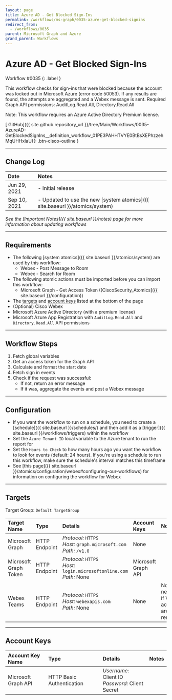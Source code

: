 ```yaml
---
layout: page
title: Azure AD - Get Blocked Sign-Ins
permalink: /workflows/ms-graph/0035-azure-get-blocked-signins
redirect_from:
  - /workflows/0035
parent: Microsoft Graph and Azure
grand_parent: Workflows
---
```


# Azure AD - Get Blocked Sign-Ins
<div markdown="1">
Workflow #0035
{: .label }
</div>

This workflow checks for sign-ins that were blocked because the account was locked out in Microsoft Azure (error code 50053). If any results are found, the attempts are aggregated and a Webex message is sent. Required Graph API permissions: AuditLog.Read.All, Directory.Read.All

Note: This workflow requires an Azure Active Directory Premium license.

[<i class="fab fa-github mr-1"></i> GitHub]({{ site.github.repository_url }}/tree/Main/Workflows/0035-AzureAD-GetBlockedSignIns__definition_workflow_01PE3PAHHTVYE0BtBsXEPhzzehMqUHHxIaU){: .btn-cisco-outline }

---

## Change Log

| Date | Notes |
|:-----|:------|
| Jun 29, 2021 | - Initial release |
| Sep 10, 2021 | - Updated to use the new [system atomics]({{ site.baseurl }}/atomics/system) |

_See the [Important Notes]({{ site.baseurl }}/notes) page for more information about updating workflows_

---

## Requirements
* The following [system atomics]({{ site.baseurl }}/atomics/system) are used by this workflow:
	* Webex - Post Message to Room
	* Webex - Search for Room
* The following atomic actions must be imported before you can import this workflow:
	* Microsoft Graph - Get Access Token ([CiscoSecurity_Atomics]({{ site.baseurl }}/configuration))
* The [targets](#targets) and [account keys](#account-keys) listed at the bottom of the page
* (Optional) Cisco Webex
* Microsoft Azure Active Directory (with a premium license)
* Microsoft Azure App Registration with `AuditLog.Read.All` and `Directory.Read.All` API permissions

---

## Workflow Steps
1. Fetch global variables
1. Get an access token for the Graph API
1. Calculate and format the start date
1. Fetch sign in events
1. Check if the request was successful:
	* If not, return an error message
	* If it was, aggregate the events and post a Webex message

---

## Configuration
* If you want the workflow to run on a schedule, you need to create a [schedule]({{ site.baseurl }}/schedules/) and then add it as a [trigger]({{ site.baseurl }}/workflows/triggers) within the workflow
* Set the `Azure Tenant ID` local variable to the Azure tenant to run the report for
* Set the `Hours to Check` to how many hours ago you want the workflow to look for events (default: 24 hours). If you're using a schedule to run this workflow, make sure the schedule's interval matches this timeframe
* See [this page]({{ site.baseurl }}/atomics/configuration/webex#configuring-our-workflows) for information on configuring the workflow for Webex

---

## Targets
Target Group: `Default TargetGroup`

| Target Name | Type | Details | Account Keys | Notes |
|:------------|:-----|:--------|:-------------|:------|
| Microsoft Graph | HTTP Endpoint | _Protocol:_ `HTTPS`<br />_Host:_ `graph.microsoft.com`<br />_Path:_ `/v1.0` | None | |
| Microsoft Graph Token | HTTP Endpoint | _Protocol:_ `HTTPS`<br />_Host:_ `login.microsoftonline.com`<br />_Path:_ None | Microsoft Graph API | |
| Webex Teams | HTTP Endpoint | _Protocol:_ `HTTPS`<br />_Host:_ `webexapis.com`<br />_Path:_ None | None | Not necessary if Webex activities are removed |

---

## Account Keys

| Account Key Name | Type | Details | Notes |
|:-----------------|:-----|:--------|:------|
| Microsoft Graph API | HTTP Basic Authentication | _Username:_ Client ID<br />_Password:_ Client Secret | |
